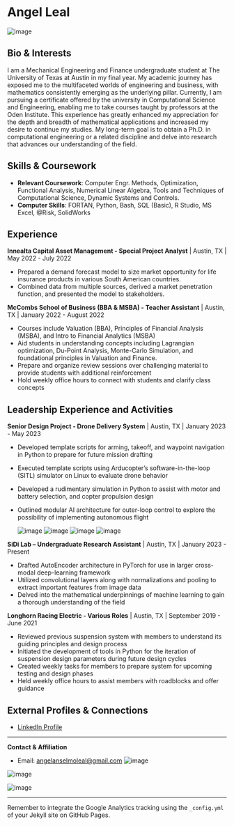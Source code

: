 # Angel Leal

![image](https://github.com/avvngel/avvngel.github.io/assets/67604996/8e771526-5643-4aed-961e-bf466fdfdb9f)


## Bio & Interests
I am a Mechanical Engineering and Finance undergraduate student at The University of Texas at Austin in my final year. My academic journey has exposed me to the multifaceted worlds of engineering and business, with mathematics consistently emerging as the underlying pillar. Currently, I am pursuing a certificate offered by the university in Computational Science and Engineering, enabling me to take courses taught by professors at the Oden Institute. This experience has greatly enhanced my appreciation for the depth and breadth of mathematical applications and increased my desire to continue my studies. My long-term goal is to obtain a Ph.D. in computational engineering or a related discipline and delve into research that advances our understanding of the field.

## Skills & Coursework
- **Relevant Coursework**: Computer Engr. Methods, Optimization, Functional Analysis, Numerical Linear Algebra, Tools and Techniques of Computational Science, Dynamic Systems and Controls.
- **Computer Skills**: FORTAN, Python, Bash, SQL (Basic), R Studio, MS Excel, @Risk, SolidWorks

## Experience

**Innealta Capital Asset Management - Special Project Analyst** | Austin, TX | May 2022 - July 2022
- Prepared a demand forecast model to size market opportunity for life insurance products in various South American countries.
- Combined data from multiple sources, derived a market penetration function, and presented the model to stakeholders.

**McCombs School of Business (BBA & MSBA) - Teacher Assistant** | Austin, TX | January 2022 - August 2022
- Courses include Valuation (BBA), Principles of Financial Analysis (MSBA), and Intro to Financial Analytics (MSBA)
-  Aid students in understanding concepts including Lagrangian optimization, Du-Point Analysis, Monte-Carlo Simulation, and foundational principles in Valuation and Finance.
- Prepare and organize review sessions over challenging material to provide students with additional reinforcement
- Hold weekly office hours to connect with students and clarify class concepts

## Leadership Experience and Activities

**Senior Design Project - Drone Delivery System** | Austin, TX | January 2023 - May 2023
- Developed template scripts for arming, takeoff, and waypoint navigation in Python to prepare for future mission drafting
- Executed template scripts using Arducopter’s software-in-the-loop (SITL) simulator on Linux to evaluate drone behavior
- Developed a rudimentary simulation in Python to assist with motor and battery selection, and copter propulsion design
- Outlined modular AI architecture for outer-loop control to explore the possibility of implementing autonomous flight

  ![image](https://github.com/avvngel/avvngel.github.io/assets/67604996/6852f688-5560-410f-8efe-8cb4a8d0d4c8)
  ![image](https://github.com/avvngel/avvngel.github.io/assets/67604996/32d71991-db8e-46aa-b259-34dfd07b6fe2)
  ![image](https://github.com/avvngel/avvngel.github.io/assets/67604996/47d4fe15-535c-4824-bf31-e21caaaffd4c)
  ![image](https://github.com/avvngel/avvngel.github.io/assets/67604996/c3841f77-2f80-4ebe-b4c1-6e87cee25d48)



**SiDi Lab – Undergraduate Research Assistant** | Austin, TX | January 2023 - Present
- Drafted AutoEncoder architecture in PyTorch for use in larger cross-modal deep-learning framework
- Utilized convolutional layers along with normalizations and pooling to extract important features from image data
- Delved into the mathematical underpinnings of machine learning to gain a thorough understanding of the field

**Longhorn Racing Electric - Various Roles** | Austin, TX | September 2019 - June 2021
- Reviewed previous suspension system with members to understand its guiding principles and design process
- Initiated the development of tools in Python for the iteration of suspension design parameters during future design cycles
- Created weekly tasks for members to prepare system for upcoming testing and design phases
- Held weekly office hours to assist members with roadblocks and offer guidance


## External Profiles & Connections
- [LinkedIn Profile](https://www.linkedin.com/in/angel-leal-122070196)

---

**Contact & Affiliation**
- Email: angelanselmoleal@gmail.com
![image](https://github.com/avvngel/avvngel.github.io/assets/67604996/bba5bf62-ab35-4f1c-85be-28bfded9c9cc)

![image](https://github.com/avvngel/avvngel.github.io/assets/67604996/1fa7d22a-4c5f-421b-939f-8f54dd92e13e)

![image](https://github.com/avvngel/avvngel.github.io/assets/67604996/f048dcc9-2a35-4807-8bb4-e76a39f47fd2)

---

Remember to integrate the Google Analytics tracking using the `_config.yml` of your Jekyll site on GitHub Pages.

